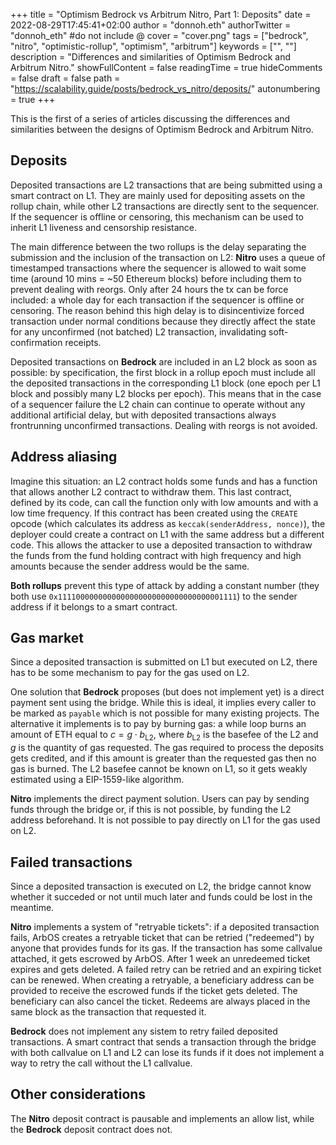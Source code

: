 +++
title = "Optimism Bedrock vs Arbitrum Nitro, Part 1: Deposits"
date = 2022-08-29T17:45:41+02:00
author = "donnoh.eth"
authorTwitter = "donnoh_eth" #do not include @
cover = "cover.png"
tags = ["bedrock", "nitro", "optimistic-rollup", "optimism", "arbitrum"]
keywords = ["", ""]
description = "Differences and similarities of Optimism Bedrock and Arbitrum Nitro."
showFullContent = false
readingTime = true
hideComments = false
draft = false
path = "https://scalability.guide/posts/bedrock_vs_nitro/deposits/"
autonumbering = true
+++

This is the first of a series of articles discussing the differences and similarities between the designs of Optimism Bedrock and Arbitrum Nitro.

## Deposits

Deposited transactions are L2 transactions that are being submitted using a smart contract on L1. They are mainly used for depositing assets on the rollup chain, while other L2 transactions are directly sent to the sequencer. If the sequencer is offline or censoring, this mechanism can be used to inherit L1 liveness and censorship resistance.

The main difference between the two rollups is the delay separating the submission and the inclusion of the transaction on L2: **Nitro** uses a queue of timestamped transactions where the sequencer is allowed to wait some time (around 10 mins = ~50 Ethereum blocks) before including them to prevent dealing with reorgs. Only after 24 hours the tx can be force included: a whole day for each transaction if the sequencer is offline or censoring. The reason behind this high delay is to disincentivize forced transaction under normal conditions because they directly affect the state for any unconfirmed (not batched) L2 transaction, invalidating soft-confirmation receipts.

Deposited transactions on **Bedrock** are included in an L2 block as soon as possible: by specification, the first block in a rollup epoch must include all the deposited transactions in the corresponding L1 block (one epoch per L1 block and possibly many L2 blocks per epoch). This means that in the case of a sequencer failure the L2 chain can continue to operate without any additional artificial delay, but with deposited transactions always frontrunning unconfirmed transactions. Dealing with reorgs is not avoided.

## Address aliasing

Imagine this situation: an L2 contract holds some funds and has a function that allows another L2 contract to withdraw them. This last contract, defined by its code, can call the function only with low amounts and with a low time frequency. If this contract has been created using the `CREATE` opcode (which calculates its address as `keccak(senderAddress, nonce)`), the deployer could create a contract on L1 with the same address but a different code. This allows the attacker to use a deposited transaction to withdraw the funds from the fund holding contract with high frequency and high amounts because the sender address would be the same.

**Both rollups** prevent this type of attack by adding a constant number (they both use `0x1111000000000000000000000000000000001111`) to the sender address if it belongs to a smart contract.

## Gas market

Since a deposited transaction is submitted on L1 but executed on L2, there has to be some mechanism to pay for the gas used on L2.

One solution that **Bedrock** proposes (but does not implement yet) is a direct payment sent using the bridge. While this is ideal, it implies every caller to be marked as `payable` which is not possible for many existing projects. The alternative it implements is to pay by burning gas: a while loop burns an amount of ETH equal to $c = g \cdot b_{\text{L2}}$, where $b_{\text{L2}}$ is the basefee of the L2 and $g$ is the quantity of gas requested. The gas required to process the deposits gets credited, and if this amount is greater than the requested gas then no gas is burned. The L2 basefee cannot be known on L1, so it gets weakly estimated using a EIP-1559-like algorithm.

**Nitro** implements the direct payment solution. Users can pay by sending funds through the bridge or, if this is not possible, by funding the L2 address beforehand. It is not possible to pay directly on L1 for the gas used on L2.

## Failed transactions

Since a deposited transaction is executed on L2, the bridge cannot know whether it succeded or not until much later and funds could be lost in the meantime. 

**Nitro** implements a system of "retryable tickets": if a deposited transaction fails, ArbOS creates a retryable ticket that can be retried ("redeemed") by anyone that provides funds for its gas. If the transaction has some callvalue attached, it gets escrowed by ArbOS. After 1 week an unredeemed ticket expires and gets deleted. A failed retry can be retried and an expiring ticket can be renewed. When creating a retryable, a beneficiary address can be provided to receive the escrowed funds if the ticket gets deleted. The beneficiary can also cancel the ticket. Redeems are always placed in the same block as the transaction that requested it.

**Bedrock** does not implement any sistem to retry failed deposited transactions. A smart contract that sends a transaction through the bridge with both callvalue on L1 and L2 can lose its funds if it does not implement a way to retry the call without the L1 callvalue.

## Other considerations

The **Nitro** deposit contract is pausable and implements an allow list, while the **Bedrock** deposit contract does not.